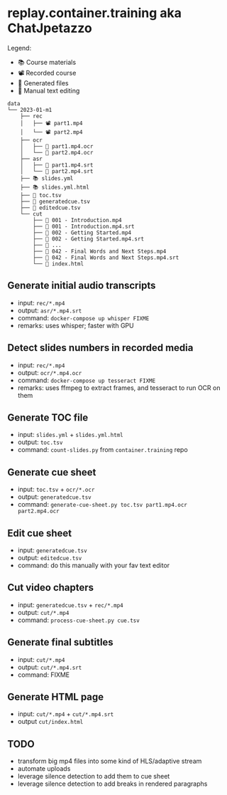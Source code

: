 # replay.container.training aka ChatJpetazzo

Legend:
- 📚️ Course materials
- 📽️ Recorded course
- 🤖 Generated files
- 📝 Manual text editing

```
data
└── 2023-01-m1
    ├── rec
    │   ├── 📽️ part1.mp4
    │   └── 📽️ part2.mp4
    ├── ocr
    │   ├── 🤖 part1.mp4.ocr
    │   └── 🤖 part2.mp4.ocr
    ├── asr
    │   ├── 🤖 part1.mp4.srt
    │   └── 🤖 part2.mp4.srt
    ├── 📚️ slides.yml
    ├── 📚️ slides.yml.html
    ├── 🤖 toc.tsv
    ├── 🤖 generatedcue.tsv
    ├── 📝 editedcue.tsv
    └── cut
        ├── 🤖 001 - Introduction.mp4
        ├── 🤖 001 - Introduction.mp4.srt
        ├── 🤖 002 - Getting Started.mp4
        ├── 🤖 002 - Getting Started.mp4.srt
        ├── 🤖 ...
        ├── 🤖 042 - Final Words and Next Steps.mp4
        ├── 🤖 042 - Final Words and Next Steps.mp4.srt
        └── 🤖 index.html
```

## Generate initial audio transcripts

- input: `rec/*.mp4`
- output: `asr/*.mp4.srt`
- command: `docker-compose up whisper FIXME`
- remarks: uses whisper; faster with GPU

## Detect slides numbers in recorded media

- input: `rec/*.mp4`
- output: `ocr/*.mp4.ocr`
- command: `docker-compose up tesseract FIXME`
- remarks: uses ffmpeg to extract frames, and tesseract to run OCR on them

## Generate TOC file

- input: `slides.yml` + `slides.yml.html`
- output: `toc.tsv`
- command: `count-slides.py` from `container.training` repo

## Generate cue sheet

- input: `toc.tsv` + `ocr/*.ocr`
- output: `generatedcue.tsv`
- command: `generate-cue-sheet.py toc.tsv part1.mp4.ocr part2.mp4.ocr`

## Edit cue sheet

- input: `generatedcue.tsv`
- output: `editedcue.tsv`
- command: do this manually with your fav text editor

## Cut video chapters

- input: `generatedcue.tsv` + `rec/*.mp4`
- output: `cut/*.mp4`
- command: `process-cue-sheet.py cue.tsv`

## Generate final subtitles

- input: `cut/*.mp4`
- output: `cut/*.mp4.srt`
- command: FIXME

## Generate HTML page

- input: `cut/*.mp4` + `cut/*.mp4.srt`
- output `cut/index.html`

## TODO

- transform big mp4 files into some kind of HLS/adaptive stream
- automate uploads
- leverage silence detection to add them to cue sheet
- leverage silence detection to add breaks in rendered paragraphs
